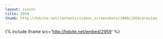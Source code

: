 ```yaml
---
layout: sieutv
title: 2959
thumb: http://hdsite.net/contents/videos_screenshots/2000/2959/preview_360p.mp4.jpg
---
```

{% include iframe src='http://hdsite.net/embed/2959' %}
 
